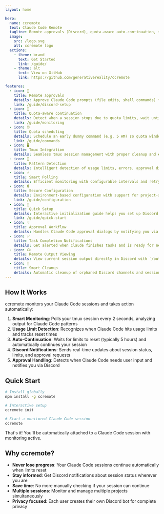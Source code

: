 ```yaml
---
layout: home

hero:
  name: ccremote
  text: Claude Code Remote
  tagline: Remote approvals (Discord), quota-aware auto-continuation, task completion notifications, and remote monitoring
  image:
    src: /logo.svg
    alt: ccremote logo
  actions:
    - theme: brand
      text: Get Started
      link: /guide/
    - theme: alt
      text: View on GitHub
      link: https://github.com/generativereality/ccremote

features:
  - icon: 💬
    title: Remote approvals
    details: Approve Claude Code prompts (file edits, shell commands) from Discord, so sessions don't stall when you're away.
    link: /guide/discord-setup
  - icon: 🔄
    title: Quota-aware continuation
    details: Detect when a session stops due to quota limits, wait until the 5-hour window resets, then automatically continue.
    link: /guide/monitoring
  - icon: ⏰
    title: Quota scheduling
    details: Schedule an early dummy command (e.g. 5 AM) so quota windows align with your workday → effectively 3 usable windows instead of 2.
    link: /guide/commands
  - icon: 🖥️
    title: Tmux Integration
    details: Seamless tmux session management with proper cleanup and easy attachment
  - icon: 🎯
    title: Pattern Detection
    details: Intelligent detection of usage limits, errors, approval dialogs, and continuation opportunities
  - icon: ⚡
    title: Smart Polling
    details: Efficient monitoring with configurable intervals and retry logic to minimize resource usage
  - icon: 🔒
    title: Secure Configuration
    details: Environment-based configuration with support for project-specific and global settings
    link: /guide/configuration
  - icon: 🚀
    title: Quick Setup
    details: Interactive initialization guide helps you set up Discord bot and configuration in minutes
    link: /guide/quick-start
  - icon: 💡
    title: Approval Workflow
    details: Handles Claude Code approval dialogs by notifying you via Discord when user input is needed
  - icon: ✅
    title: Task Completion Notifications
    details: Get alerted when Claude finishes tasks and is ready for new input (no more checking back every few minutes)
  - icon: 📺
    title: Remote Output Viewing
    details: View current session output directly in Discord with `/output` command - see what Claude is working on from anywhere
  - icon: 🧹
    title: Smart Cleanup
    details: Automatic cleanup of orphaned Discord channels and session files
---
```


## How It Works

ccremote monitors your Claude Code sessions and takes action automatically:

1. **Smart Monitoring**: Polls your tmux session every 2 seconds, analyzing output for Claude Code patterns
2. **Usage Limit Detection**: Recognizes when Claude Code hits usage limits and tracks reset times
3. **Auto-Continuation**: Waits for limits to reset (typically 5 hours) and automatically continues your session
4. **Discord Notifications**: Sends real-time updates about session status, limits, and approval requests
5. **Approval Handling**: Detects when Claude Code needs user input and notifies you via Discord

## Quick Start

```bash
# Install globally
npm install -g ccremote

# Interactive setup
ccremote init

# Start a monitored Claude Code session
ccremote
```

That's it! You'll be automatically attached to a Claude Code session with monitoring active.

## Why ccremote?

- **Never lose progress**: Your Claude Code sessions continue automatically when limits reset
- **Stay informed**: Get Discord notifications about session status wherever you are  
- **Save time**: No more manually checking if your session can continue
- **Multiple sessions**: Monitor and manage multiple projects simultaneously
- **Privacy focused**: Each user creates their own Discord bot for complete privacy